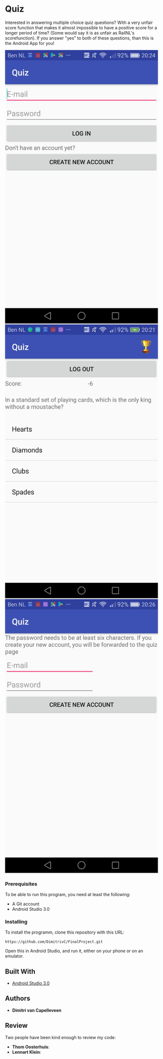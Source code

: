 # Quiz

Interested in answering multiple choice quiz questions? With a very unfair score function that
makes it almost impossible to have a positive score for a longer period of time? (Some would say it 
is as unfair as RailNL's scorefunction). If you answer "yes" to both of these questions, than this
is the Android App for you!

![alt text](https://github.com/DimitrivC/FinalProject/blob/master/FinalProjectProgrammerenLogIn.jpg "log in")
![alt text](https://github.com/DimitrivC/FinalProject/blob/master/FinalProjectProgrammerenQuiz.jpg "quiz")
![alt text](https://github.com/DimitrivC/FinalProject/blob/master/FinalProjectProgrammerenCreate.jpg "create")

### Prerequisites

To be able to run this program, you need at least the following:
* A Git account
* Android Studio 3.0

### Installing

To install the programm, clone this repository with this URL: 

```
https://github.com/DimitrivC/FinalProject.git
```
Open this in Android Studio, and run it, either on your phone or on an emulator.


## Built With

* [Android Studio 3.0](https://developer.android.com/studio/index.html)


## Authors

* **Dimitri van Capelleveen**

## Review

Two people have been kind enough to review my code:
* **Thom Oosterhuis**:
* **Lennart Klein**:
